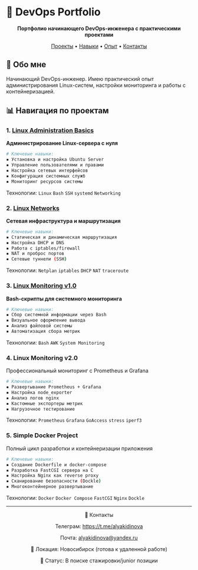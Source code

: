 # 🚀 DevOps Portfolio

<div align="center">

**Портфолио начинающего DevOps-инженера с практическими проектами**

[Проекты](#-проекты) • [Навыки](#-навыки) • [Опыт](#-опыт) • [Контакты](#-контакты)

</div>

## 👋 Обо мне

Начинающий DevOps-инженер. Имею практический опыт администрирования Linux-систем, настройки мониторинга и работы с контейнеризацией.

## 📊 Навигация по проектам

### 1. [Linux Administration Basics](https://github.com/alja07/devops-portfolio/tree/main/01_Linux_Administration_Basics/src)
**Администрирование Linux-сервера с нуля**

```bash
# Ключевые навыки:
▪️ Установка и настройка Ubuntu Server
▪️ Управление пользователями и правами
▪️ Настройка сетевых интерфейсов
▪️ Конфигурация системных служб
▪️ Мониторинг ресурсов системы
```
Технологии: `Linux` `Bash` `SSH` `systemd` `Networking`

### 2. [Linux Networks](https://github.com/alja07/devops-portfolio/tree/main/02_Linux_Network/src)
**Сетевая инфраструктура и маршрутизация**

```bash
# Ключевые навыки:
▪️ Статическая и динамическая маршрутизация
▪️ Настройка DHCP и DNS
▪️ Работа с iptables/firewall
▪️ NAT и проброс портов
▪️ Сетевые туннели (SSH)
```
Технологии: `Netplan` `iptables` `DHCP` `NAT` `traceroute`

### 3. [Linux Monitoring v1.0](https://github.com/alja07/devops-portfolio/tree/main/03_Linux_System_Monitoring_v1.0/src)
**Bash-скрипты для системного мониторинга**
```bash
# Ключевые навыки:
▪️ Сбор системной информации через Bash
▪️ Визуальное оформление вывода
▪️ Анализ файловой системы
▪️ Автоматизация сбора метрик
```
Технологии: `Bash` `AWK` `System Monitoring`

### 4. Linux Monitoring v2.0
Профессиональный мониторинг с Prometheus и Grafana
```bash
# Ключевые навыки:
▪️ Развертывание Prometheus + Grafana
▪️ Настройка node_exporter
▪️ Анализ логов nginx
▪️ Кастомные экспортеры метрик
▪️ Нагрузочное тестирование
```
Технологии: `Prometheus` `Grafana` `GoAccess` `stress` `iperf3`

### 5. Simple Docker Project
Полный цикл разработки и контейнеризации приложения
```bash
# Ключевые навыки:
▪️ Создание Dockerfile и docker-compose
▪️ Разработка FastCGI сервера на C
▪️ Настройка Nginx как reverse proxy
▪️ Сканирование безопасности (Dockle)
▪️ Многоконтейнерное развертывание
```
Технологии: `Docker` `Docker Compose` `FastCGI` `Nginx` `Dockle`
<hr>
<div align="center">
🤝 Контакты

Телеграм: https://t.me/alyakidinova

Почта: alyakidinova@yandex.ru

📍 Локация: Новосибирск (готова к удаленной работе)

💼 Статус: В поиске стажировки/junior позиции

</div>